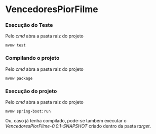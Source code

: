 # VencedoresPiorFilme

### Execução do Teste

Pelo *cmd* abra a pasta raiz do projeto 

`mvnw test`

### Compilando o projeto
Pelo *cmd* abra a pasta raiz do projeto

`mvnw package`

### Execução do projeto
Pelo *cmd* abra a pasta raiz do projeto

`mvnw spring-boot:run`

Ou, caso já tenha compilado, pode-se também executar o *VencedoresPiorFilme-0.0.1-SNAPSHOT* criado dentro da pasta *target*.
